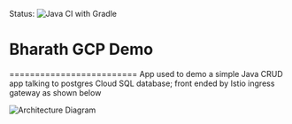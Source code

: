 Status: 
![Java CI with Gradle](https://github.com/bharathrajbk/bharath-gcp-demo/workflows/Java%20CI%20with%20Gradle/badge.svg?branch=master&event=status)

# Bharath GCP Demo
=========================
App used to demo a simple Java CRUD app talking to postgres Cloud SQL database; front ended by Istio ingress gateway as shown below

![Architecture Diagram](bharath-arch.png)
